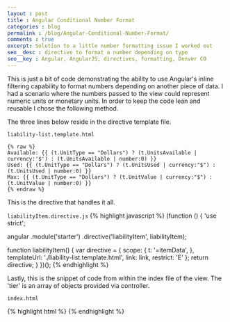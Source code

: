 ```yaml
---
layout : post
title : Angular Conditional Number Format
categories : blog
permalink : /blog/Angular-Conditional-Number-Format/
comments : true
excerpt: Solution to a little number formatting issue I worked out
seo__desc : directive to format a number depending on type
seo__key : Angular, AngularJS, directives, formatting, Denver CO
---
```

This is just a bit of code demonstrating the ability to use Angular's inline filtering capability to format numbers depending on another piece of data. I had a scenario where the numbers passed to the view could represent numeric units or monetary units. In order to keep the code lean and reusable I chose the following method. 

The three lines below reside in the directive template file. 

`liability-list.template.html`

```
{% raw %}
Available: {{ (t.UnitType == "Dollars") ? (t.UnitsAvailable | currency:'$') : (t.UnitsAvailable | number:0) }}
Used: {{ (t.UnitType == "Dollars") ? (t.UnitsUsed | currency:"$") : (t.UnitsUsed | number:0) }}
Max: {{ (t.UnitType == "Dollars") ? (t.UnitValue | currency:"$") : (t.UnitValue | number:0) }}
{% endraw %}
```

This is the directive that handles it all. 

`liabilityItem.directive.js`
{% highlight javascript %}
(function () {
  'use strict';

  angular
    .module('starter')
    .directive('liabilityItem', liabilityItem);

  function liabilityItem() {
    var directive = {
      scope: {
        t: '=itemData',
      },
      templateUrl: './liability-list.template.html',
      link: link,
      restrict: 'E'
    };
    return directive;
  }
})();
{% endhighlight %}

Lastly, this is the snippet of code from within the index file of the view.  The 'tier' is an array of objects provided via controller.

`index.html`

{% highlight html %}
<liability-Item
  ng-repeat="t in tier"
  item-data="t">
</liability-Item>
{% endhighlight %}
